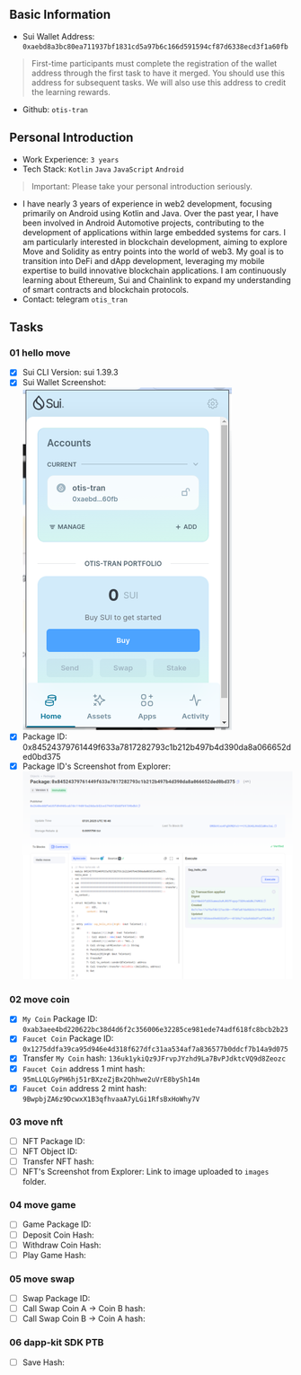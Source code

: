 ## Basic Information
- Sui Wallet Address: `0xaebd8a3bc80ea711937bf1831cd5a97b6c166d591594cf87d6338ecd3f1a60fb`
> First-time participants must complete the registration of the wallet address through the first task to have it merged. You should use this address for subsequent tasks. We will also use this address to credit the learning rewards.
- Github: `otis-tran`

## Personal Introduction
- Work Experience: `3 years`
- Tech Stack: `Kotlin` `Java` `JavaScript` `Android`
> Important: Please take your personal introduction seriously.
- I have nearly 3 years of experience in web2 development, focusing primarily on Android using Kotlin and Java. Over the past year, I have been involved in Android Automotive projects, contributing to the development of applications within large embedded systems for cars. I am particularly interested in blockchain development, aiming to explore Move and Solidity as entry points into the world of web3. My goal is to transition into DeFi and dApp development, leveraging my mobile expertise to build innovative blockchain applications. I am continuously learning about Ethereum, Sui and Chainlink to expand my understanding of smart contracts and blockchain protocols.
- Contact: telegram `otis_tran`

## Tasks

### 01 hello move
- [x] Sui CLI Version: sui 1.39.3
- [x] Sui Wallet Screenshot: <br> ![](images/sui_wallet.png)
- [x] Package ID: 0x84524379761449f633a7817282793c1b212b497b4d390da8a066652ded0bd375
- [x] Package ID's Screenshot from Explorer: <br> ![](images/package_id_explorer.png)

### 02 move coin
- [x] `My Coin` Package ID: `0xab3aee4bd220622bc38d4d6f2c356006e32285ce981ede74adf618fc8bcb2b23`
- [x] `Faucet Coin` Package ID: `0x1275ddfa39ca95d946e4d318f627dfc31aa534af7a836577b0ddcf7b14a9d075`
- [x] Transfer `My Coin` hash: `136uk1ykiQz9JFrvpJYzhd9La7BvPJdktcVQ9d8Zeozc`
- [x] `Faucet Coin` address 1 mint hash: `95mLLQLGyPH6hj51rBXzeZjBx2Qhhwe2uVrE8bySh14m`
- [x] `Faucet Coin` address 2 mint hash: `9BwpbjZA6z9DcwxX1B3qfhvaaA7yLGi1RfsBxHoWhy7V`

### 03 move nft
- [ ] NFT Package ID:
- [ ] NFT Object ID:
- [ ] Transfer NFT hash:
- [ ] NFT's Screenshot from Explorer: Link to image uploaded to `images` folder.

### 04 move game
- [ ] Game Package ID:
- [ ] Deposit Coin Hash:
- [ ] Withdraw Coin Hash:
- [ ] Play Game Hash:

### 05 move swap
- [ ] Swap Package ID:
- [ ] Call Swap Coin A -> Coin B hash:
- [ ] Call Swap Coin B -> Coin A hash:

### 06 dapp-kit SDK PTB
- [ ] Save Hash:
